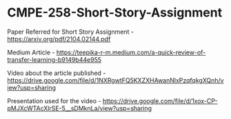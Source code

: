 # CMPE-258-Short-Story-Assignment

Paper Referred for Short Story Assignment - https://arxiv.org/pdf/2104.02144.pdf

Medium Article - https://teepika-r-m.medium.com/a-quick-review-of-transfer-learning-b9149b44e955

Video about the article published - https://drive.google.com/file/d/1NXRgwtFQ5KXZXHAwanNlxPzqfqkgXQnh/view?usp=sharing

Presentation used for the video - https://drive.google.com/file/d/1xox-CP-pMJXcWTAcXlrSE-5__sDMknLa/view?usp=sharing
